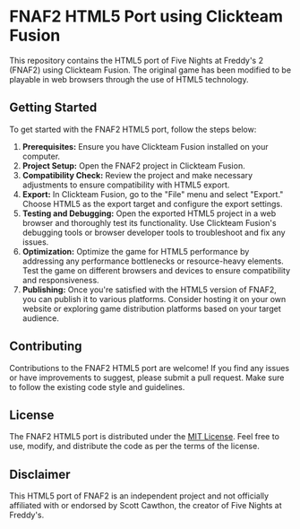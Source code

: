 # FNAF2 HTML5 Port using Clickteam Fusion

This repository contains the HTML5 port of Five Nights at Freddy's 2 (FNAF2) using Clickteam Fusion. The original game has been modified to be playable in web browsers through the use of HTML5 technology.

## Getting Started

To get started with the FNAF2 HTML5 port, follow the steps below:

1. **Prerequisites:** Ensure you have Clickteam Fusion installed on your computer.
2. **Project Setup:** Open the FNAF2 project in Clickteam Fusion.
3. **Compatibility Check:** Review the project and make necessary adjustments to ensure compatibility with HTML5 export.
4. **Export:** In Clickteam Fusion, go to the "File" menu and select "Export." Choose HTML5 as the export target and configure the export settings.
5. **Testing and Debugging:** Open the exported HTML5 project in a web browser and thoroughly test its functionality. Use Clickteam Fusion's debugging tools or browser developer tools to troubleshoot and fix any issues.
6. **Optimization:** Optimize the game for HTML5 performance by addressing any performance bottlenecks or resource-heavy elements. Test the game on different browsers and devices to ensure compatibility and responsiveness.
7. **Publishing:** Once you're satisfied with the HTML5 version of FNAF2, you can publish it to various platforms. Consider hosting it on your own website or exploring game distribution platforms based on your target audience.

## Contributing

Contributions to the FNAF2 HTML5 port are welcome! If you find any issues or have improvements to suggest, please submit a pull request. Make sure to follow the existing code style and guidelines.

## License

The FNAF2 HTML5 port is distributed under the [MIT License](https://github.com/ruihq/FNAF2/blob/main/LICENSE). Feel free to use, modify, and distribute the code as per the terms of the license.

## Disclaimer

This HTML5 port of FNAF2 is an independent project and not officially affiliated with or endorsed by Scott Cawthon, the creator of Five Nights at Freddy's.


